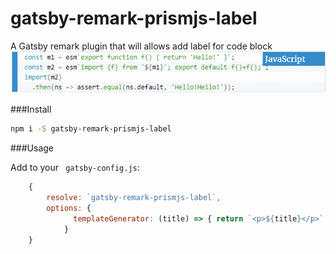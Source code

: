 # gatsby-remark-prismjs-label
A Gatsby remark plugin that will allows add label for code block
![demo](./img/demo.png)

###Install

```bash
npm i -S gatsby-remark-prismjs-label
```

###Usage

Add to your ``` gatsby-config.js```:

```javascript
    {
        resolve: `gatsby-remark-prismjs-label`,
        options: {
              templateGenerator: (title) => { return `<p>${title}</p>` }
            }
    }
```

